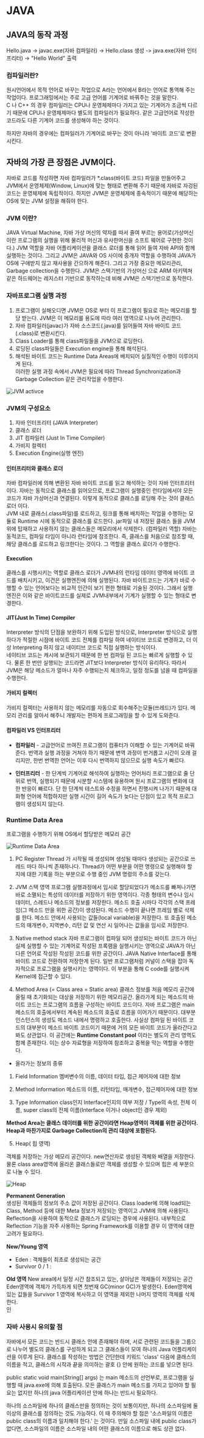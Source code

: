 
# JAVA

## JAVA의 동작 과정

  Hello.java -> javac.exe(자바 컴파일러) -> Hello.class 생성 -> java.exe(자바 인터프리터) -> "Hello World" 출력  
  
  ### 컴파일러란?  
  
   원시언어에서 목적 언어로 바꾸는 작업으로 A라는 언어에서 B라는 언어로 통역해 주는 작업이다. 프로그래밍에서는 주로 고급 언어를 기계어로 바꿔주는 것을 말한다.  
   C 나 C++ 의 경우 컴파일러는 CPU나 운영체제마다 가지고 있는 기계어가 조금씩 다르기 때문에 CPU나 운영체제마다 별도의 컴파일러가 필요하다. 같은 고급언어로 작성한 코드라도 다른 기계어 코드를 생성해야 하는 것이다.
    
   하지만 자바의 경우에는 컴파일러가 기계어로 바꾸는 것이 아니라 '바이트 코드'로 변환 시킨다.
    
## 자바의 가장 큰 장점은 JVM이다.

  자바로 코드를 작성하면 자바 컴파일러가 *.class(바이트 코드) 파일을 만들어주고 JVM에서 운영체제(Window, Linux)에 맞는 형태로 변환해 주기 때문에 자바로 자겅된 코드는 운영체제에 독립적이다. 하지만 JVM은 운영체제에 종속적이기 때문에 해당하는 OS에 맞는 JVM 설정을 해줘야 한다.
  
  ### JVM 이란?
  
   JAVA Virtual Machine, 자바 가상 머신의 약자를 따서 줄여 부르는 용어로(가상머신이란 프로그램의 실행을 위해 물리적 머신과 유사한머신을 소프트 웨어로 구현한 것이다.) JVM 역할을 자바 어플리케이션을 클래스 로더를 통해 읽어 들여 자바 API와 함께 실행하는 것이다. 그리고 JVM은 JAVA와 OS 사이에 중개자 역할을 수행하여 JAVA가 OS에 구애받지 않고 재사용을 간으하게 해준다. 그리고 가장 중요한 메모리관리, Garbage collection을 수행한다. JVM은 스택기반의 가상머신 으로 ARM 아키텍쳐 같은 하드웨어는 레지스터 기반으로 동작하는데 비해 JVM은 스택기반으로 동작한다.
  
  ### 자바프로그램 실행 과정
  
  1. 프로그램이 실해오디면 JVM은 OS로 부터 이 프로그램이 필요로 하는 메모리를 할당 받는다. JVM은 이 메모리를 용도에 따라 여러 영역으로 나누어 관리한다.  
  2. 자바 컴파일러(javac)가 자바 소스코드(.java)를 읽어들여 자바 바이트 코드(.class)로 변환시킨다.  
  3. Class Loader를 통해 class파일들을 JVM으로 로딩한다.  
  4. 로딩된 class파일들은 Execution engine을 통해 해석된다.  
  5. 해석된 바이트 코드는 Runtime Data Areas에 배치되어 실질적인 수행이 이루어지게 된다.  
  이러한 실행 과정 속에서 JVM은 필요에 따라 Thread Synchronization과 Garbage Collection 같은 관리작업을 수행한다.
  
![JVM activce](../image/JVMact.PNG)
  
  ### JVM의 구성요소
  
  1. 자바 인터프리터 (JAVA Interpreter)
  2. 클래스 로더
  3. JIT 컴파일러 (Just In Time Compiler)
  4. 가비지 컬렉터
  5. Execution Engine(실행 엔진)
  
  #### 인터프리터와 클래스 로더
  
   자바 컴파일러에 의해 변환된 자바 바이트 코드를 읽고 해석하는 것이 자바 인터프리터이다. 자바는 동적으로 클래스를 읽어오므로, 프로그램이 실행중인 런타임에서야 모든 코드가 자바 가상머신과 연결된다. 이렇게 동적으로 클래스를 로딩해 주는 것이 클래스 로더 이다.  
   JVM 내로 클래스(.class파일)를 로드하고, 링크를 통해 배치하는 작업을 수행하는 모듈로 Runtime 시에 동적으로 클래스를 로드한다. jar파일 내 저장된 클래스 들을 JVM위에 탑재하고 사용하지 않는 클래스들은 메모리에서 삭제한다. (컴파일러 역할) 자바는 동적코드, 컴파일 타임이 아니라 런타임에 참조한다. 즉, 클래스를 처음으로 참조할 때, 해당 클래스를 로드하고 링크한다는 것이다. 그 역할을 클래스 로더가 수행한다.
  
  #### Execution
    
   클래스를 시행시키는 역할로 클래스 로더가 JVM내의 런타임 데이터 영역에 바이트 코드를 배치시키고, 이건은 실행엔진에 의해 실행된다. 자바 바이트코드는 기계가 바로 수행할 수 있는 언어보다는 비교적 인간이 보기 편한 형태로 기술된 것이다. 그래서 실행 엔진은 이와 같은 바이트코드를 실제로 JVM내부에서 기계가 실행할 수 있는 형태로 변경한다.
   
  #### JIT(Just In Time) Compiler
  
   Interpreter 방식의 단점을 보완하기 위해 도입된 방식으로, Interpreter 방식으로 실행하다가 적절한 시점에 바이트 코드 전체를 컴파일 하여 네이티브 코드로 변경하고, 더 이상 Interpreting 하지 않고 네이티브 코드로 직접 실행하는 방식이다.  
   네이티브 코드는 캐시에 보관되기 때문에 한 번 컴파일 된 코드는 빠르게 실행할 수 있다. 물론 한 번만 실행되는 코드라면 JIT보다 Interpreter 방식이 유리하다. 따라서 JVM은 해당 메소드가 얼마나 자주 수행되는지 체크하고, 일정 정도를 넘을 때 컴파일을 수행한다.
    
  #### 가비지 컬렉터
  
   가비지 컬렉터는 사용하지 않는 메모리를 자동으로 회수해주는모듈(쓰레드)가 있다. 메모리 관리를 알아서 해주니 개발자는 편하게 프로그래밍을 할 수 있게 도와준다.
  
  #### 컴파일러 VS 인터프리터
   
   - __컴파일러__ - 고급언어로 쓰여진 프로그램이 컴퓨터가 이해할 수 있는 기계어로 바꿔준다. 번역과 실행 과정을 거쳐야 하기 때문에 변역 과정이 번거롭고 시간이 오래 걸리지만, 한번 번역한 언어는 이후 다시 번역하지 않으므로 실행 속도가 빠르다.
     
   - __인터프리터__ - 한 단계씩 기계어로 해석하여 실행하는 언어처리 프로그램으로 줄 단위로 번역, 실행되기 때문에 시분할 시스템에 유용하며 원시 프로그램의 변화에 대한 반응이 빠르다. 단 한 단계씩 테스트와 수정을 하면서 진행시켜 나가기 때문에 대화형 언어에 적합하지만 실행 시간이 길어 속도가 늦다는 단점이 있고 목적 프로그램이 생성되지 않는다.
     
### Runtime Data Area

프로그램을 수행하기 위해 OS에서 할당받은 메모리 공간

![Runtime Data Area](../image/runtimedataarea.PNG)

1. PC Register
  Thread 가 시작될 때 생성되며 생성될 때마다 생성되는 공간으로 쓰레드 마다 하나씩 존재하나다. Thread가 어떤 부분을 어떤 명령으로 실행해야 할 지에 대한 기록을 하는 부분으로 수행 중인 JVM 명령의 주소를 갖는다.

2. JVM 스택 영역
  프로그램 실행과정에서 임시로 할당되었다가 메소드를 빠져나가면 바로 소멸되는 특성의 데이터를 저장하기 위한 영역이다. 각종 형태의 변수나 임시 데이터, 스레드나 메소드의 정보를 저장한다. 메소드 호출 시마다 각각의 스택 프레임(그 메소드 만을 위한 공간)이 생성된다. 메소드 수행이 끝나면 프레임 별로 삭제를 한다. 메소드 안에서 사용되는 값들(local variable)을 저장한다. 또 호출된 메소드의 매개변수, 지역변수, 리턴 값 및 연산 시 일어나는 값들을 임시로 저장한다.

3. Native method stack
  자바 프로그램이 컴파일 되어 생성되는 바이트 코드가 아닌 실제 실행할 수 있는 기계어로 작성된 프록램을 실행시키는 영역으로 JAVA가 아닌 다른 언어로 작성된 작성된 코드를 위한 공간이다. JAVA Native Interface를 통해 바이트 코드로 전환하여 저장한게 된다. 일반 프로그램처럼 커널이 스택을 잡아 독자적으로 프로그램을 실행시키는 영역이다. 이 부분을 통해 C code를 실행시켜 Kernel에 접근할 수 있다.
  
4. Method Area (= Class area = Static area)
  클래스 정보를 처음 메모리 공간에 올릴 때 초기화되는 대상을 저장하기 위한 메모리공간. 올라가게 되는 메소드의 바이트 코드는 프로그램의 흐름을 구성하는 바이트 코드이다. 자바 프로그램은 main 메소드의 호출에서부터 계속된 메소드의 호출로 흐름을 이어가기 때문이다. 대부분 인스턴스의 생성도 메소드 내에서 명령하고 호출한다. 사실상 컴파일 된 바이트 코드의 대부분이 메소드 바이트 코드이기 때문에 거의 모든 바이트 코드가 올라간다고 봐도 상관없다. 이 공간에는 __Runtime Constant pool__ 이라는 별도의 관리 영역도 함께 존재한다. 이는 상수 자료형을 저장하여 참조하고 중복을 막는 역할을 수행한다.
  
  - 올라가는 정보의 종류

  1. Field Information
    멤버변수의 이름, 데이터 타입, 접근 제어자에 대한 정보
  
  2. Method Information
    메소드의 이름, 리턴타입, 매개변수, 접근제어자에 대한 정보
  
  3. Type Information
    class인지 Interface인지의 여부 저장 / Type의 속성, 전체 이름, super class의 전체 이름(Interface 이거나 object인 경우 제외)

  __Method Area는 클래스 데이터를 위한 공간이라면 Heap영역이 객체를 위한 공간이다.  
  Heap과 마찬가지로 Garbage Collection의 관리 대상에 포함된다.__

5. Heap( 힙 영역)

  객체를 저장하는 가상 메모리 공간이다. new연산자로 생성된 객체와 배열을 저장한다. 물론 class area영역에 올라온 클래스들로만 객체를 생성할 수 있으며 힙은 세 부분으로 나눌 수 있다.

![Heap](../image/heapmemory.PNG)

__Permanent Generation__  
  생성된 객체들의 정보의 주소 값이 저장된 공간이다. Class loader에 의해 load되는 Class, Method 등에 대한 Meta 정보가 저장되는 영역이고 JVM에 의해 사용된다. Reflection을 사용하여 동적으로 클래스가 로딩되는 경우에 사용된다. 내부적으로 Reflection 기능을 자주 사용하는 Spring Framework를 이용할 경우 이 영역에 대한 고려가 필요하다.
  
__New/Young 영역__  
  - Eden : 객체들이 최초로 생성되는 공간
  - Survivor 0 / 1 : 

__Old 영역__
  New area에서 일정 시간 참조되고 있는, 살아남은 객체들이 저장되는 공간 Eden영역에 객체가 가득차게 되면 첫번재 GC(minor GC)가 발생한다. Eden영역에 있는 값들을 Survivor 1 영역에 복사하고 이 영역을 제외한 나머지 영역의 객체를 삭제한다.  
  인

### 자바 사용시 유의할 점

  자바에서 모든 코드는 반드시 클래스 안에 존재해야 하며, 서로 관련된 코드들을 그룹으로 나누어 별도의 클래스를 구성하게 되고 그 클래스들이 모여 하나의 Java 어플리케이션을 이루게 된다. 클래스를 작성하는 방법은 간단한데 키워드 'class' 다음에 클래스의 이름을 적고, 클래스의 시작과 끝을 의미하는 괄호 {} 안에 원하는 코드를 넣으면 된다.
  
  public static void main(String[] args) 는 main 메소드의 선언부로, 프로그램을 실행할 때 java.exe에 의해 호출된다. 모든 클래스가 main 메소드를 가지고 있어야 할 필요는 없지만 하나의 java 어플리케이션 안에 하나는 반드시 필요하다.
  
  하나의 소스파일에 하나의 클래스만을 정의하는 것이 보통이지만, 하나의 소스파일에 둘 이상의 클래스를 정의하는 것도 가능하다. 이 때 주의해야 할 점은 '소스파일의 이름은 public class의 이름과 일치해야 한다.' 는 것이다. 만일 소스파일 내에 public class가 없다면, 소스파일의 이름은 소스파일 내의 어떤 클래스의 이름으로 해도 상관 없다.
